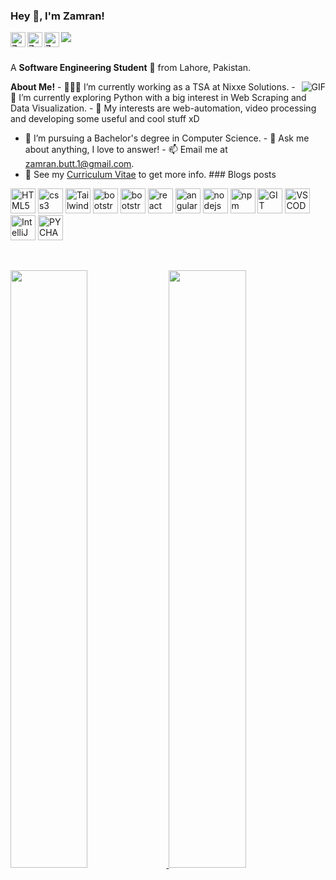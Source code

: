 <!-- <h3 title="hehehe"> Hi there! 👋</h3> -->

<!--
**ZamranxD/ZamranxD** is a ✨ _special_ ✨ repository because its `README.md` (this file) appears on your GitHub profile.

Here are some ideas to get you started:

- 🔭 I’m currently working on ...
- 🌱 I’m currently learning ...
- 👯 I’m looking to collaborate on ...
- 🤔 I’m looking for help with ...
- 💬 Ask me about ...
- 📫 How to reach me: ...
- 😄 Pronouns: ...
- ⚡ Fun fact: ...
-->
<h3 title="hehehe">Hey 👋, I'm Zamran!</h3>

<a href="https://www.linkedin.com/in/zamranxd/">
    <img
        align="left"
        alt="Zamran's LinkdeIn"
        width="24px"
        src="https://cdn.jsdelivr.net/npm/simple-icons@v3/icons/linkedin.svg"
    />
</a>
<a href="https://www.instagram.com/zamranxd/">
    <img
        align="left"
        alt="Zamran's Instagram"
        width="24px"
        src="https://cdn.jsdelivr.net/npm/simple-icons@v3/icons/instagram.svg"
    />
</a>
<a href="https://www.facebook.com/ZamranxD">
    <img
        align="left"
        alt="Zamran's Facebook"
        width="24px"
        src="https://cdn.jsdelivr.net/npm/simple-icons@v3/icons/facebook.svg"
    />
</a>
<img src="https://komarev.com/ghpvc/?username=ZamranxD&color=blueviolet" align="left" />

<br />
<br />

A **Software Engineering Student** 🚀 from Lahore, Pakistan.
<!-- Currently, I'm a Community Team Member 🙍🏽‍♂️ [@CallmeMehdi](https://github.com/CallmeMehdi), Kaggler 👨🏽‍💻 [@Kaggle](https://www.kaggle.com/mehdimabrouki), and an Artificial Intelligence intern 👨🏽‍💼.  -->

<img
    align="right"
    alt="GIF"
    src="https://i.pinimg.com/originals/e4/26/70/e426702edf874b181aced1e2fa5c6cde.gif"
/>

**About Me!** - 👨🏽‍💻 I’m currently working as a TSA at Nixxe Solutions. - 🌱 I’m currently
exploring Python with a big interest in Web Scraping and Data Visualization. - 🤔 My
interests are web-automation, video processing and developing some useful and cool stuff xD
- 💼 I’m pursuing a Bachelor's degree in Computer Science. - 💬 Ask me about anything, I
love to answer! - 📫 Email me at [zamran.butt.1@gmail.com](mailto:zamran.butt.1@gmail.com).
- 📝 See my [Curriculum
Vitae](https://drive.google.com/file/d/1PxlxLA6vGXslYmwybcA_dlr4uQhq-tkm/view?usp=sharing)
to get more info. ### Blogs posts
<!-- BLOG-POST-LIST:START -->
<!-- BLOG-POST-LIST:END -->

<p align="left">
    <img
        src="https://img.icons8.com/color/344/html-5--v1.png"
        alt="HTML5"
        width="40"
        height="40"
    />
    <img
        src="https://img.icons8.com/color/344/css3.png"
        alt="css3"
        width="40"
        height="40"
    />
    <img
        src="https://tailwindcss.com/_next/static/media/tailwindcss-mark.79614a5f61617ba49a0891494521226b.svg"
        alt="Tailwindcss"
        width="40"
        height="40"
    />
    <img
        src="https://img.icons8.com/color/344/bootstrap.png"
        alt="bootstrap"
        width="40"
        height="40"
    />
    <img
        src="https://img.icons8.com/color/344/javascript--v1.png"
        alt="bootstrap"
        width="40"
        height="40"
    />
    <img
        src="https://img.icons8.com/color/344/react-native.png"
        alt="react"
        width="40"
        height="40"
    />
    <img
        src="https://img.icons8.com/color/344/angularjs.png"
        alt="angularjs"
        width="40"
        height="40"
    />
    <img
        src="https://img.icons8.com/color/344/nodejs.png"
        alt="nodejs"
        width="40"
        height="40"
    />
    <img src="https://img.icons8.com/color/344/npm.png" alt="npm" width="40" height="40" />
    <img src="https://img.icons8.com/color/344/git.png" alt="GIT" width="40" height="40" />
    <img
        src="https://img.icons8.com/color/344/visual-studio-code-2019.png"
        alt="VSCODE"
        width="40"
        height="40"
    />
    <img
        src="https://img.icons8.com/color/344/intellij-idea.png"
        alt="IntelliJ"
        width="40"
        height="40"
    />
    <img
        src="https://img.icons8.com/color/344/pycharm.png"
        alt="PYCHARM"
        width="40"
        height="40"
    />
</p>

<br />
<p align="left">
    <a href="https://abhigyantrips.dev/">
        <img
            width="49.5%"
            src="https://github-readme-stats.vercel.app/api?username=AdithyaDeSilva&show_icons=true&theme=gruvbox&hide_border=true"
        />
        <img
            width="49.5%"
            src="https://github-readme-streak-stats.herokuapp.com/?user=AdithyaDeSilva&theme=gruvbox&hide_border=true"
        />
    </a>
</p>
